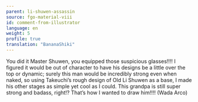 ```yaml
---
parent: li-shuwen-assassin
source: fgo-material-viii
id: comment-from-illustrator
language: en
weight: 5
profile: true
translation: "BananaShiki"
---
```


You did it Master Shuwen, you equipped those suspicious glasses!!!! I figured it would be out of character to have his designs be a little over the top or dynamic; surely this man would be incredibly strong even when naked, so using Takeuchi’s rough design of Old Li Shuwen as a base, I made his other stages as simple yet cool as I could. This grandpa is still super strong and badass, right!? That’s how I wanted to draw him!!!! (Wada Arco)
